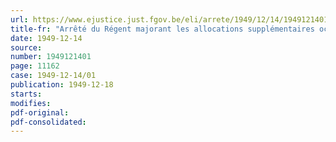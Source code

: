 ```yaml
---
url: https://www.ejustice.just.fgov.be/eli/arrete/1949/12/14/1949121401/justel
title-fr: "Arrêté du Régent majorant les allocations supplémentaires octroyées par l'arrêté du Régent du 23 mai 1949 à certains bénéficiaires de la loi du 24 juillet 1927 relative à la réparation des dommages causés par les maladies professionnelles"
date: 1949-12-14
source:
number: 1949121401
page: 11162
case: 1949-12-14/01
publication: 1949-12-18
starts:
modifies:
pdf-original:
pdf-consolidated:
---
```


